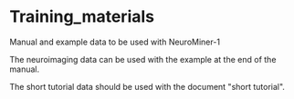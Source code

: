 # Training_materials
Manual and example data to be used with NeuroMiner-1

The neuroimaging data can be used with the example at the end of the manual. 

The short tutorial data should be used with the document "short tutorial".  
